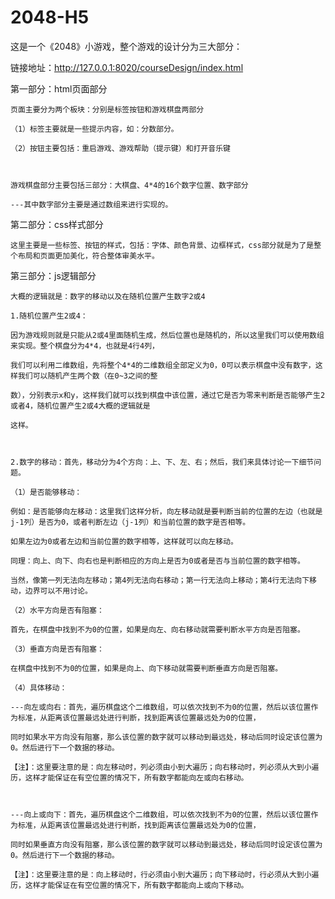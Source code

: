 # 2048-H5

这是一个《2048》小游戏，整个游戏的设计分为三大部分：

链接地址：http://127.0.0.1:8020/courseDesign/index.html


第一部分：html页面部分

	页面主要分为两个板块：分别是标签按钮和游戏棋盘两部分

	（1）标签主要就是一些提示内容，如：分数部分。

	（2）按钮主要包括：重启游戏、游戏帮助（提示键）和打开音乐键

	

	游戏棋盘部分主要包括三部分：大棋盘、4*4的16个数字位置、数字部分

	---其中数字部分主要是通过数组来进行实现的。

	

第二部分：css样式部分

	这里主要是一些标签、按钮的样式，包括：字体、颜色背景、边框样式，css部分就是为了是整个布局和页面更加美化，符合整体审美水平。

	

第三部分：js逻辑部分

	大概的逻辑就是：数字的移动以及在随机位置产生数字2或4

	1.随机位置产生2或4：

	因为游戏规则就是只能从2或4里面随机生成，然后位置也是随机的，所以这里我们可以使用数组来实现。整个棋盘分为4*4，也就是4行4列，

	我们可以利用二维数组，先将整个4*4的二维数组全部定义为0，0可以表示棋盘中没有数字，这样我们可以随机产生两个数（在0~3之间的整

	数），分别表示x和y，这样我们就可以找到棋盘中该位置，通过它是否为零来判断是否能够产生2或者4，随机位置产生2或4大概的逻辑就是

	这样。

	

	2.数字的移动：首先，移动分为4个方向：上、下、左、右；然后，我们来具体讨论一下细节问题。

	（1）是否能够移动：

	例如：是否能够向左移动：这里我们这样分析，向左移动就是要判断当前的位置的左边（也就是j-1列）是否为0，或者判断左边（j-1列）和当前位置的数字是否相等。

	如果左边为0或者左边和当前位置的数字相等，这样就可以向左移动。

	同理：向上、向下、向右也是判断相应的方向上是否为0或者是否与当前位置的数字相等。

	当然，像第一列无法向左移动；第4列无法向右移动；第一行无法向上移动；第4行无法向下移动，边界可以不用讨论。

	（2）水平方向是否有阻塞：

	首先，在棋盘中找到不为0的位置，如果是向左、向右移动就需要判断水平方向是否阻塞。

	（3）垂直方向是否有阻塞：

	在棋盘中找到不为0的位置，如果是向上、向下移动就需要判断垂直方向是否阻塞。

	（4）具体移动：

	---向左或向右：首先，遍历棋盘这个二维数组，可以依次找到不为0的位置，然后以该位置作为标准，从距离该位置最远处进行判断，找到距离该位置最远处为0的位置，

	同时如果水平方向没有阻塞，那么该位置的数字就可以移动到最远处，移动后同时设定该位置为0。然后进行下一个数据的移动。

	【注】：这里要注意的是：向左移动时，列必须由小到大遍历；向右移动时，列必须从大到小遍历，这样才能保证在有空位置的情况下，所有数字都能向左或向右移动。

	

	---向上或向下：首先，遍历棋盘这个二维数组，可以依次找到不为0的位置，然后以该位置作为标准，从距离该位置最远处进行判断，找到距离该位置最远处为0的位置，

	同时如果垂直方向没有阻塞，那么该位置的数字就可以移动到最远处，移动后同时设定该位置为0。然后进行下一个数据的移动。

	【注】：这里要注意的是：向上移动时，行必须由小到大遍历；向下移动时，行必须从大到小遍历，这样才能保证在有空位置的情况下，所有数字都能向上或向下移动。
